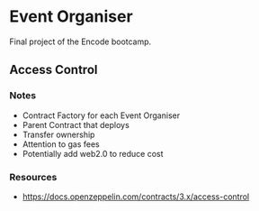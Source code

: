 # Event Organiser

Final project of the Encode bootcamp.


## Access Control


### Notes
- Contract Factory for each Event Organiser
- Parent Contract that deploys
- Transfer ownership
- Attention to gas fees
- Potentially add web2.0 to reduce cost

### Resources
- https://docs.openzeppelin.com/contracts/3.x/access-control

